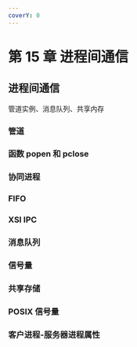 ```yaml
---
coverY: 0
---
```


# 第 15 章 进程间通信

## 进程间通信

管道实例、消息队列、共享内存

### 管道

### 函数 popen 和 pclose

### 协同进程

### FIFO

### XSI IPC

### 消息队列

### 信号量

### 共享存储

### POSIX 信号量

### 客户进程-服务器进程属性
